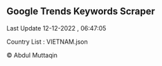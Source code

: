 

## Google Trends Keywords Scraper 
 
Last Update 12-12-2022 , 06:47:05

Country List :
VIETNAM.json



© Abdul Muttaqin 
